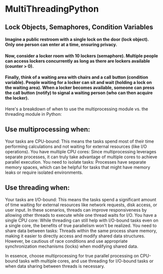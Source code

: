 # MultiThreadingPython

## Lock Objects, Semaphores, Condition Variables

#### Imagine a public restroom with a single lock on the door (lock object). Only one person can enter at a time, ensuring privacy.
#### Now, consider a locker room with 10 lockers (semaphore). Multiple people can access lockers concurrently as long as there are lockers available (counter > 0).
#### Finally, think of a waiting area with chairs and a call button (condition variable). People waiting for a locker can sit and wait (holding a lock on the waiting area). When a locker becomes available, someone can press the call button (notify) to signal a waiting person (who can then acquire the locker).

Here's a breakdown of when to use the multiprocessing module vs. the threading module in Python:
## Use multiprocessing when:
Your tasks are CPU-bound: This means the tasks spend most of their time performing calculations and not waiting for external resources (like I/O operations).
You have multiple CPU cores: Since multiprocessing leverages separate processes, it can truly take advantage of multiple cores to achieve parallel execution.
You need to isolate tasks: Processes have separate memory spaces, which can be helpful for tasks that might have memory leaks or require isolated environments.

## Use threading when:
Your tasks are I/O-bound: This means the tasks spend a significant amount of time waiting for external resources like network requests, disk access, or user input. In these scenarios, threads can improve responsiveness by allowing other threads to execute while one thread waits for I/O.
You have a single CPU core: While threading can still help with I/O-bound tasks even on a single core, the benefits of true parallelism won't be realized.
You need to share data between tasks: Threads within the same process share memory, making it easier to directly access and modify shared data structures. However, be cautious of race conditions and use appropriate synchronization mechanisms (locks) when modifying shared data.

In essence, choose multiprocessing for true parallel processing on CPU-bound tasks with multiple cores, and use threading for I/O-bound tasks or when data sharing between threads is necessary.


